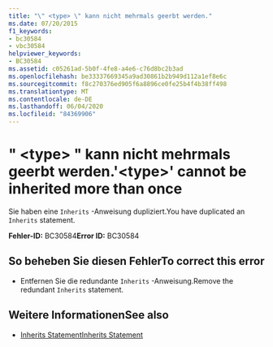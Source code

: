 ```yaml
---
title: "\" <type> \" kann nicht mehrmals geerbt werden."
ms.date: 07/20/2015
f1_keywords:
- bc30584
- vbc30584
helpviewer_keywords:
- BC30584
ms.assetid: c05261ad-5b0f-4fe8-a4e6-c76d8bc2b3ad
ms.openlocfilehash: be33337669345a9ad30861b2b949d112a1ef8e6c
ms.sourcegitcommit: f8c270376ed905f6a8896ce0fe25b4f4b38ff498
ms.translationtype: MT
ms.contentlocale: de-DE
ms.lasthandoff: 06/04/2020
ms.locfileid: "84369906"
---
```

# <a name="type-cannot-be-inherited-more-than-once"></a><span data-ttu-id="2ed34-102">" \<type> " kann nicht mehrmals geerbt werden.</span><span class="sxs-lookup"><span data-stu-id="2ed34-102">'\<type>' cannot be inherited more than once</span></span>
<span data-ttu-id="2ed34-103">Sie haben eine `Inherits` -Anweisung dupliziert.</span><span class="sxs-lookup"><span data-stu-id="2ed34-103">You have duplicated an `Inherits` statement.</span></span>  
  
 <span data-ttu-id="2ed34-104">**Fehler-ID:** BC30584</span><span class="sxs-lookup"><span data-stu-id="2ed34-104">**Error ID:** BC30584</span></span>  
  
## <a name="to-correct-this-error"></a><span data-ttu-id="2ed34-105">So beheben Sie diesen Fehler</span><span class="sxs-lookup"><span data-stu-id="2ed34-105">To correct this error</span></span>  
  
- <span data-ttu-id="2ed34-106">Entfernen Sie die redundante `Inherits` -Anweisung.</span><span class="sxs-lookup"><span data-stu-id="2ed34-106">Remove the redundant `Inherits` statement.</span></span>  
  
## <a name="see-also"></a><span data-ttu-id="2ed34-107">Weitere Informationen</span><span class="sxs-lookup"><span data-stu-id="2ed34-107">See also</span></span>

- [<span data-ttu-id="2ed34-108">Inherits Statement</span><span class="sxs-lookup"><span data-stu-id="2ed34-108">Inherits Statement</span></span>](../language-reference/statements/inherits-statement.md)
